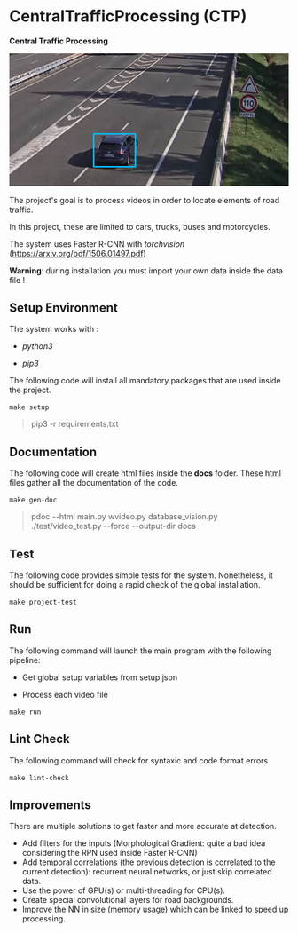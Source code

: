 # CentralTrafficProcessing (CTP)
**Central Traffic Processing**

![CTP Example](./docs/car_o.png) 

The project's goal is to process videos in order to locate elements of road traffic.

In this project, these are limited to cars, trucks, buses and motorcycles.

The system uses Faster R-CNN with *torchvision* (https://arxiv.org/pdf/1506.01497.pdf)

**Warning**: during installation you must import your own data inside the data file !

## Setup Environment

The system works with :

- *python3*

- *pip3* 

The following code will install all mandatory packages that are used inside the project. 

```
make setup
```

> pip3 -r requirements.txt

## Documentation

The following code will create html files inside the **docs** folder.
These html files gather all the documentation of the code.
```
make gen-doc
```
> pdoc --html main.py wvideo.py database_vision.py ./test/video_test.py --force --output-dir docs

## Test 

The following code provides simple tests for the system. 
Nonetheless, it should be sufficient for doing a rapid check of the global installation.

```
make project-test
```

## Run

The following command will launch the main program with the following pipeline:

- Get global setup variables from setup.json

- Process each video file

```
make run
```
## Lint Check

The following command will check for syntaxic and code format errors

```
make lint-check
```

## Improvements

There are multiple solutions to get faster and more accurate at detection.

- Add filters for the inputs (Morphological Gradient: quite a bad idea considering the RPN used inside Faster R-CNN)
- Add temporal correlations (the previous detection is correlated to the current detection): recurrent neural networks, or just skip correlated data.
- Use the power of GPU(s) or multi-threading for CPU(s).
- Create special convolutional layers for road backgrounds.
- Improve the NN in size (memory usage) which can be linked to speed up processing.

